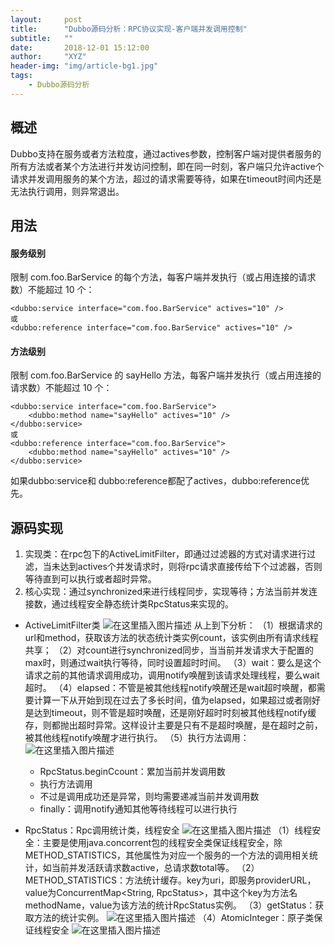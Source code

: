 ```yaml
---
layout:     post
title:      "Dubbo源码分析：RPC协议实现-客户端并发调用控制"
subtitle:   ""
date:       2018-12-01 15:12:00
author:     "XYZ"
header-img: "img/article-bg1.jpg"
tags:
    - Dubbo源码分析
---
```

## 概述
Dubbo支持在服务或者方法粒度，通过actives参数，控制客户端对提供者服务的所有方法或者某个方法进行并发访问控制，即在同一时刻，客户端只允许active个请求并发调用服务的某个方法，超过的请求需要等待，如果在timeout时间内还是无法执行调用，则异常退出。
## 用法
#### 服务级别
限制 com.foo.BarService 的每个方法，每客户端并发执行（或占用连接的请求数）不能超过 10 个：
```
<dubbo:service interface="com.foo.BarService" actives="10" />
或
<dubbo:reference interface="com.foo.BarService" actives="10" />
```
#### 方法级别
限制 com.foo.BarService 的 sayHello 方法，每客户端并发执行（或占用连接的请求数）不能超过 10 个：
```
<dubbo:service interface="com.foo.BarService">
    <dubbo:method name="sayHello" actives="10" />
</dubbo:service>
或
<dubbo:reference interface="com.foo.BarService">
    <dubbo:method name="sayHello" actives="10" />
</dubbo:service>
```
如果dubbo:service和 dubbo:reference都配了actives，dubbo:reference优先。
## 源码实现
1. 实现类：在rpc包下的ActiveLimitFilter，即通过过滤器的方式对请求进行过滤，当未达到actives个并发请求时，则将rpc请求直接传给下个过滤器，否则等待直到可以执行或者超时异常。
2. 核心实现：通过synchronized来进行线程同步，实现等待；方法当前并发连接数，通过线程安全静态统计类RpcStatus来实现的。
* ActiveLimitFilter类
![在这里插入图片描述](https://img-blog.csdnimg.cn/20181202114149918.png?x-oss-process=image/watermark,type_ZmFuZ3poZW5naGVpdGk,shadow_10,text_aHR0cHM6Ly9ibG9nLmNzZG4ubmV0L3UwMTAwMTM1NzM=,size_16,color_FFFFFF,t_70)
从上到下分析：
（1）根据请求的url和method，获取该方法的状态统计类实例count，该实例由所有请求线程共享；
（2）对count进行synchronized同步，当当前并发请求大于配置的max时，则通过wait执行等待，同时设置超时时间。
（3）wait：要么是这个请求之前的其他请求调用成功，调用notify唤醒到该请求处理线程，要么wait超时。
（4）elapsed：不管是被其他线程notify唤醒还是wait超时唤醒，都需要计算一下从开始到现在过去了多长时间，值为elapsed，如果超过或者刚好是达到timeout，则不管是超时唤醒，还是刚好超时时刻被其他线程notify缓存，则都抛出超时异常。这样设计主要是只有不是超时唤醒，是在超时之前，被其他线程notify唤醒才进行执行。
（5）执行方法调用：
![在这里插入图片描述](https://img-blog.csdnimg.cn/20181202114212366.png?x-oss-process=image/watermark,type_ZmFuZ3poZW5naGVpdGk,shadow_10,text_aHR0cHM6Ly9ibG9nLmNzZG4ubmV0L3UwMTAwMTM1NzM=,size_16,color_FFFFFF,t_70)
   * RpcStatus.beginCcount：累加当前并发调用数
   * 执行方法调用
   * 不过是调用成功还是异常，则均需要递减当前并发调用数
   * finally：调用notify通知其他等待线程可以进行执行

* RpcStatus：Rpc调用统计类，线程安全
![在这里插入图片描述](https://img-blog.csdnimg.cn/20181202114245297.png?x-oss-process=image/watermark,type_ZmFuZ3poZW5naGVpdGk,shadow_10,text_aHR0cHM6Ly9ibG9nLmNzZG4ubmV0L3UwMTAwMTM1NzM=,size_16,color_FFFFFF,t_70)
（1）线程安全：主要是使用java.concorrent包的线程安全类保证线程安全，除METHOD_STATISTICS，其他属性为对应一个服务的一个方法的调用相关统计，如当前并发活跃请求数active，总请求数total等。
（2）METHOD_STATISTICS：方法统计缓存。key为uri，即服务providerURL，value为ConcurrentMap<String, RpcStatus>，其中这个key为方法名methodName，value为该方法的统计RpcStatus实例。
（3）getStatus：获取方法的统计实例。
![在这里插入图片描述](https://img-blog.csdnimg.cn/20181202114308348.png?x-oss-process=image/watermark,type_ZmFuZ3poZW5naGVpdGk,shadow_10,text_aHR0cHM6Ly9ibG9nLmNzZG4ubmV0L3UwMTAwMTM1NzM=,size_16,color_FFFFFF,t_70)
（4）AtomicInteger：原子类保证线程安全
![在这里插入图片描述](https://img-blog.csdnimg.cn/20181202114335550.png?x-oss-process=image/watermark,type_ZmFuZ3poZW5naGVpdGk,shadow_10,text_aHR0cHM6Ly9ibG9nLmNzZG4ubmV0L3UwMTAwMTM1NzM=,size_16,color_FFFFFF,t_70)

